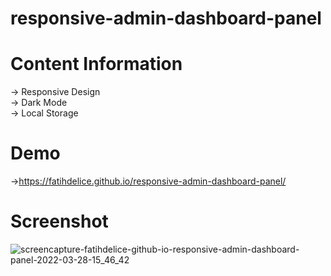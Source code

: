 # responsive-admin-dashboard-panel
# Content Information
→ Responsive Design<br>
→ Dark Mode<br>
→ Local Storage<br>

# Demo
→https://fatihdelice.github.io/responsive-admin-dashboard-panel/

# Screenshot
![screencapture-fatihdelice-github-io-responsive-admin-dashboard-panel-2022-03-28-15_46_42](https://user-images.githubusercontent.com/53579912/160400944-5851f1e1-cd32-413f-90ad-b86dc86d262e.png)
